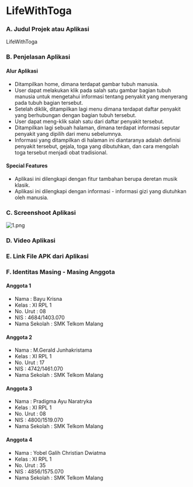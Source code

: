 # LifeWithToga

### A. Judul Projek atau Aplikasi
LifeWithToga

### B. Penjelasan Aplikasi
#### Alur Aplikasi
- Ditampilkan home, dimana terdapat gambar tubuh manusia.
- User dapat melakukan klik pada salah satu gambar bagian tubuh manusia untuk mengetahui informasi tentang penyakit yang menyerang pada tubuh bagian tersebut.
- Setelah diklik, ditampilkan lagi menu dimana terdapat daftar penyakit yang berhubungan dengan bagian tubuh tersebut.
- User dapat meng-klik salah satu dari daftar penyakit tersebut.
- Ditampilkan lagi sebuah halaman, dimana terdapat informasi seputar penyakit yang dipilih dari menu sebelumnya.
- Informasi yang ditampilkan di halaman ini diantaranya adalah definisi penyakit tersebut, gejala, toga yang dibutuhkan, dan cara mengolah toga tersebut menjadi obat tradisional.

#### Special Features
- Aplikasi ini dilengkapi dengan fitur tambahan berupa deretan musik klasik.
- Aplikasi ini dilengkapi dengan informasi - informasi gizi yang diutuhkan oleh manusia.

### C. Screenshoot Aplikasi
![1.png](https://s22.postimg.org/8cca357c1/1_dadi.png)

### D. Video Aplikasi

### E. Link File APK dari Aplikasi

### F. Identitas Masing - Masing Anggota
#### Anggota 1
- Nama          : Bayu Krisna
- Kelas         : XI RPL 1
- No. Urut      : 08
- NIS           : 4684/1403.070
- Nama Sekolah  : SMK Telkom Malang
#### Anggota 2
- Nama          : M.Gerald Junhakristama
- Kelas         : XI RPL 1
- No. Urut      : 17
- NIS           : 4742/1461.070
- Nama Sekolah  : SMK Telkom Malang
#### Anggota 3
- Nama          : Pradigma Ayu Naratryka
- Kelas         : XI RPL 1
- No. Urut      : 08
- NIS           : 4800/1519.070
- Nama Sekolah  : SMK Telkom Malang
#### Anggota 4
- Nama          : Yobel Galih Christian Dwiatma
- Kelas         : XI RPL 1
- No. Urut      : 35
- NIS           : 4856/1575.070
- Nama Sekolah  : SMK Telkom Malang

